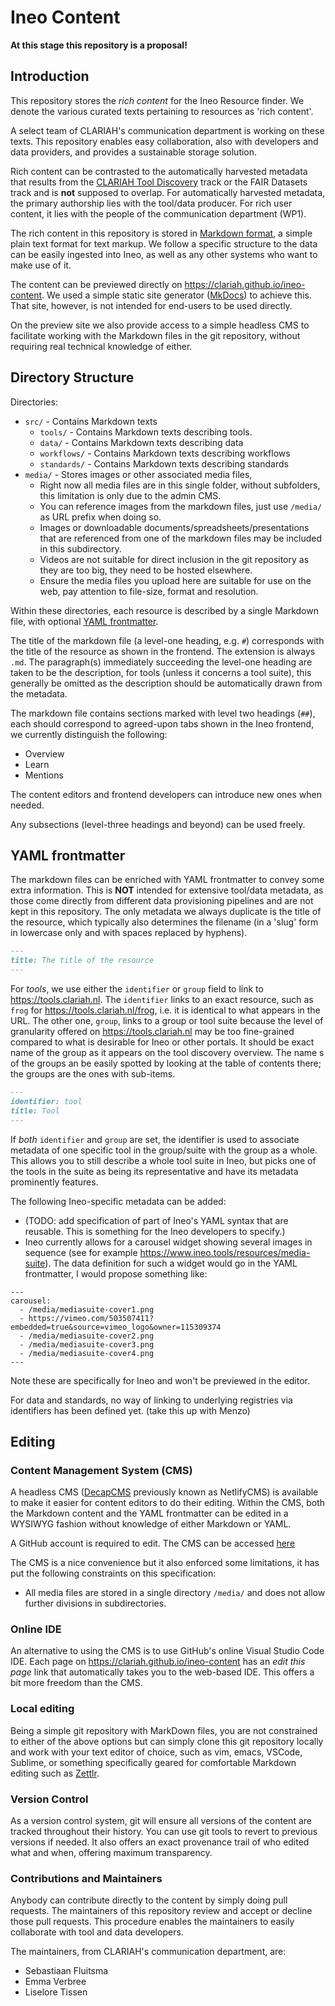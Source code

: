 # Ineo Content

**At this stage this repository is a proposal!**

## Introduction

This repository stores the *rich content* for the Ineo Resource finder. We
denote the various curated texts pertaining to resources as 'rich content'.

A select team of CLARIAH's communication department is working on these texts.
This repository enables easy collaboration, also with developers and data
providers, and provides a sustainable storage solution.

Rich content can be contrasted to the automatically harvested metadata that
results from the [CLARIAH Tool
Discovery](https://github.com/CLARIAH/tool-discovery) track or the FAIR
Datasets track and is **not** supposed to overlap. For automatically harvested
metadata, the primary authorship lies with the tool/data producer. For rich
user content, it lies with the people of the communication department (WP1).

The rich content in this repository is stored in [Markdown
format](https://www.markdownguide.org/basic-syntax), a simple plain text format
for text markup. We follow a specific structure to the data can be easily
ingested into Ineo, as well as any other systems who want to make use of it.

The content can be previewed directly on
<https://clariah.github.io/ineo-content>. We used a simple static site
generator ([MkDocs](https://www.mkdocs.org)) to achieve this. That site,
however, is not intended for end-users to be used directly.

On the preview site we also provide access to a simple headless CMS to
facilitate working with the Markdown files in the git repository, without
requiring real technical knowledge of either.

## Directory Structure

Directories:

* ``src/`` - Contains Markdown texts
    * ``tools/`` - Contains Markdown texts describing tools. 
    * ``data/`` -  Contains Markdown texts describing data
    * ``workflows/`` -  Contains Markdown texts describing workflows
    * ``standards/`` -  Contains Markdown texts describing standards
* ``media/`` - Stores images or other associated media files,
    * Right now all media files are in this single folder, without subfolders, this limitation is only due to the admin CMS.
    * You can reference images from the markdown files, just use `/media/` as URL prefix when doing so.
    * Images or downloadable documents/spreadsheets/presentations that are referenced from one of the markdown files may be included in this subdirectory.
    * Videos are not suitable for direct inclusion in the git repository as they are too big, they need to be hosted elsewhere.
    * Ensure the media files you upload here are suitable for use on the web, pay attention to file-size, format and resolution.

Within these directories, each resource is described by a single Markdown file,
with optional [YAML frontmatter](#yaml-frontmatter).

The title of the markdown file (a level-one heading, e.g. `#`) corresponds with
the title of the resource as shown in the frontend. The extension is always
`.md`. The paragraph(s) immediately succeeding the level-one heading are taken
to be the description, for tools (unless it concerns a tool suite), this
generally be omitted as the description should be automatically drawn from the
metadata.

The markdown file contains sections marked with level two headings (`##`), each should correspond to agreed-upon tabs shown in the Ineo frontend, we currently distinguish the following:

* Overview
* Learn
* Mentions

The content editors and frontend developers can introduce new ones when needed.

Any subsections (level-three headings and beyond) can be used freely.
    
## YAML frontmatter

The markdown files can be enriched with YAML frontmatter to convey some extra
information. This is **NOT** intended for extensive tool/data metadata, as those
come directly from different data provisioning pipelines and are not kept in
this repository. The only metadata we always duplicate is the title of the
resource, which typically also determines the filename (in a 'slug' form in
lowercase only and with spaces replaced by hyphens).

```markdown
---
title: The title of the resource
---
```

For *tools*, we use either the `identifier` or `group` field to link to
<https://tools.clariah.nl>. The `identifier` links to an exact resource, such as `frog` for <https://tools.clariah.nl/frog>, i.e. it is identical to what appears in the URL. The other one, `group`, links to a group or tool suite because the level of granularity offered on <https://tools.clariah.nl> may be too fine-grained compared to what is
desirable for Ineo or other portals. It should be exact name of the group as it appears on the tool discovery overview. The name s of the groups an be easily spotted by looking at the table of contents there; the groups are the ones with sub-items.

```markdown
---
identifier: tool
title: Tool
---
```

If *both* `identifier` and `group` are set, the identifier is used to associate
metadata of one specific tool in the group/suite with the group as a whole. This allows you
to still describe a whole tool suite in Ineo, but picks one of the tools in the suite as being its representative and have its metadata prominently features.

The following Ineo-specific metadata can be added:

* (TODO: add specification of part of Ineo's YAML syntax that are reusable. This is something for the Ineo developers to specify.)
* Ineo currently allows for a carousel widget showing several images in sequence (see for example <https://www.ineo.tools/resources/media-suite>). The data definition for such a widget would go in the YAML frontmatter, I would propose something like:

```
---
carousel:
  - /media/mediasuite-cover1.png
  - https://vimeo.com/503507411?embedded=true&source=vimeo_logo&owner=115309374
  - /media/mediasuite-cover2.png
  - /media/mediasuite-cover3.png
  - /media/mediasuite-cover4.png
---
```

Note these are specifically for Ineo and won't be previewed in the editor.

For data and standards, no way of linking to underlying registries via identifiers has been defined yet. (take this up with Menzo)

## Editing

### Content Management System (CMS)

A headless CMS ([DecapCMS](https://decapcms.org/) previously known as
NetlifyCMS) is available to make it easier for content editors to do their
editing. Within the CMS, both the Markdown content and the YAML frontmatter can
be edited in a WYSIWYG fashion without knowledge of either Markdown or YAML.

A GitHub account is required to edit. The CMS can be accessed [here](https://clariah.github.io/ineo-content/admin)

The CMS is a nice convenience but it also enforced some limitations, it has put the following constraints on this specification:

* All media files are stored in a single directory `/media/` and does not allow further divisions in subdirectories.

### Online IDE

An alternative to using the CMS is to use GitHub's online Visual Studio Code
IDE. Each page on <https://clariah.github.io/ineo-content> has an *edit this
page* link that automatically takes you to the web-based IDE. This offers a bit more
freedom than the CMS.

### Local editing

Being a simple git repository with MarkDown files, you are not constrained to
either of the above options but can simply clone this git repository locally
and work with your text editor of choice, such as vim, emacs, VSCode, Sublime, or
something specifically geared for comfortable Markdown editing such as
[Zettlr](https://www.zettlr.com/).

### Version Control

As a version control system, git will ensure all versions of the content are
tracked throughout their history. You can use git tools to revert to previous
versions if needed. It also offers an exact provenance trail of who edited what
and when, offering maximum transparency.

### Contributions and Maintainers

Anybody can contribute directly to the content by simply doing pull requests.
The maintainers of this repository review and accept or decline those pull
requests. This procedure enables the maintainers to easily collaborate with
tool and data developers.

The maintainers, from CLARIAH's communication department, are:

* Sebastiaan Fluitsma
* Emma Verbree
* Liselore Tissen



